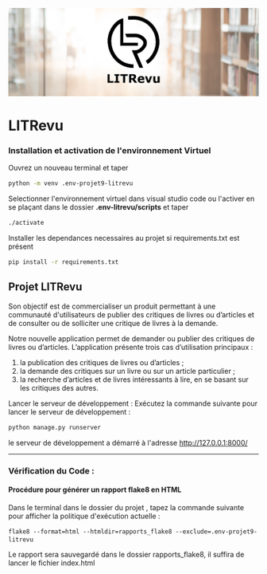 ![image](./litrevu/static/images/LITrevu_banner.png)

# LITRevu

### Installation et activation de l'environnement Virtuel
Ouvrez un nouveau terminal et taper  
```bash
python -m venv .env-projet9-litrevu
```
Selectionner l'environnement virtuel dans visual studio code ou l'activer en se plaçant dans le dossier **.env-litrevu/scripts** et taper
```bash
./activate
```
Installer les dependances necessaires au projet si requirements.txt est présent
```bash
pip install -r requirements.txt
```


## Projet  LITRevu

Son objectif est de commercialiser un produit permettant à une communauté d'utilisateurs de publier des critiques de livres ou d’articles et de consulter ou de solliciter une critique de livres à la demande.

Notre nouvelle application permet de demander ou publier des critiques de livres ou d’articles. L’application présente trois cas d’utilisation principaux :

1. la publication des critiques de livres ou d’articles ;
2. la demande des critiques sur un livre ou sur un article particulier ;
3. la recherche d’articles et de livres intéressants à lire, en se basant sur les critiques des autres.




Lancer le serveur de développement :
Exécutez la commande suivante pour lancer le serveur de développement :

```bash
python manage.py runserver
```

le serveur de développement a démarré à l'adresse http://127.0.0.1:8000/
 
---
### Vérification du Code : 

#### Procédure pour générer un rapport flake8 en HTML


Dans le terminal dans le dossier du projet , tapez la commande suivante pour afficher la politique d'exécution actuelle :
```
flake8 --format=html --htmldir=rapports_flake8 --exclude=.env-projet9-litrevu
```
Le rapport sera sauvegardé dans le dossier rapports_flake8, il suffira de lancer le fichier index.html


